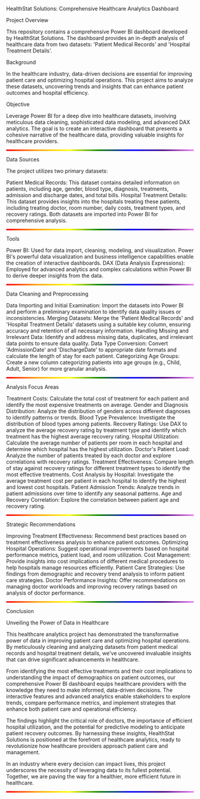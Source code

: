 HealthStat Solutions: Comprehensive Healthcare Analytics Dashboard

Project Overview

This repository contains a comprehensive Power BI dashboard developed by HealthStat Solutions. The dashboard provides an in-depth analysis of healthcare data from two datasets: 'Patient Medical Records' and 'Hospital Treatment Details'.

Background

In the healthcare industry, data-driven decisions are essential for improving patient care and optimizing hospital operations. This project aims to analyze these datasets, uncovering trends and insights that can enhance patient outcomes and hospital efficiency.

Objective

Leverage Power BI for a deep dive into healthcare datasets, involving meticulous data cleaning, sophisticated data modeling, and advanced DAX analytics. The goal is to create an interactive dashboard that presents a cohesive narrative of the healthcare data, providing valuable insights for healthcare providers.
<hr style="height: 4px; border: none; background: linear-gradient(to right, red, orange, yellow, green, blue, indigo, violet);">

Data Sources

The project utilizes two primary datasets:

Patient Medical Records: This dataset contains detailed information on patients, including age, gender, blood type, diagnosis, treatments, admission and discharge dates, and total bills.
Hospital Treatment Details: This dataset provides insights into the hospitals treating these patients, including treating doctor, room number, daily costs, treatment types, and recovery ratings.
Both datasets are imported into Power BI for comprehensive analysis.
<hr style="height: 4px; border: none; background: linear-gradient(to right, red, orange, yellow, green, blue, indigo, violet);">

Tools

Power BI: Used for data import, cleaning, modeling, and visualization. Power BI's powerful data visualization and business intelligence capabilities enable the creation of interactive dashboards.
DAX (Data Analysis Expressions): Employed for advanced analytics and complex calculations within Power BI to derive deeper insights from the data.
<hr style="height: 4px; border: none; background: linear-gradient(to right, red, orange, yellow, green, blue, indigo, violet);">

Data Cleaning and Preprocessing

Data Importing and Initial Examination: Import the datasets into Power BI and perform a preliminary examination to identify data quality issues or inconsistencies.
Merging Datasets: Merge the 'Patient Medical Records' and 'Hospital Treatment Details' datasets using a suitable key column, ensuring accuracy and retention of all necessary information.
Handling Missing and Irrelevant Data: Identify and address missing data, duplicates, and irrelevant data points to ensure data quality.
Data Type Conversion: Convert 'AdmissionDate' and 'DischargeDate' to appropriate date formats and calculate the length of stay for each patient.
Categorizing Age Groups: Create a new column categorizing patients into age groups (e.g., Child, Adult, Senior) for more granular analysis.
<hr style="height: 4px; border: none; background: linear-gradient(to right, red, orange, yellow, green, blue, indigo, violet);">

Analysis Focus Areas

Treatment Costs: Calculate the total cost of treatment for each patient and identify the most expensive treatments on average.
Gender and Diagnosis Distribution: Analyze the distribution of genders across different diagnoses to identify patterns or trends.
Blood Type Prevalence: Investigate the distribution of blood types among patients.
Recovery Ratings: Use DAX to analyze the average recovery rating by treatment type and identify which treatment has the highest average recovery rating.
Hospital Utilization: Calculate the average number of patients per room in each hospital and determine which hospital has the highest utilization.
Doctor's Patient Load: Analyze the number of patients treated by each doctor and explore correlations with recovery ratings.
Treatment Effectiveness: Compare length of stay against recovery ratings for different treatment types to identify the most effective treatments.
Cost Analysis by Hospital: Investigate the average treatment cost per patient in each hospital to identify the highest and lowest cost hospitals.
Patient Admission Trends: Analyze trends in patient admissions over time to identify any seasonal patterns.
Age and Recovery Correlation: Explore the correlation between patient age and recovery rating.
<hr style="height: 4px; border: none; background: linear-gradient(to right, red, orange, yellow, green, blue, indigo, violet);">

Strategic Recommendations

Improving Treatment Effectiveness: Recommend best practices based on treatment effectiveness analysis to enhance patient outcomes.
Optimizing Hospital Operations: Suggest operational improvements based on hospital performance metrics, patient load, and room utilization.
Cost Management: Provide insights into cost implications of different medical procedures to help hospitals manage resources efficiently.
Patient Care Strategies: Use findings from demographic and recovery trend analysis to inform patient care strategies.
Doctor Performance Insights: Offer recommendations on managing doctor workloads and improving recovery ratings based on analysis of doctor performance.
<hr style="height: 4px; border: none; background: linear-gradient(to right, red, orange, yellow, green, blue, indigo, violet);">

Conclusion

Unveiling the Power of Data in Healthcare

This healthcare analytics project has demonstrated the transformative power of data in improving patient care and optimizing hospital operations. By meticulously cleaning and analyzing datasets from patient medical records and hospital treatment details, we've uncovered invaluable insights that can drive significant advancements in healthcare.

From identifying the most effective treatments and their cost implications to understanding the impact of demographics on patient outcomes, our comprehensive Power BI dashboard equips healthcare providers with the knowledge they need to make informed, data-driven decisions. The interactive features and advanced analytics enable stakeholders to explore trends, compare performance metrics, and implement strategies that enhance both patient care and operational efficiency.

The findings highlight the critical role of doctors, the importance of efficient hospital utilization, and the potential for predictive modeling to anticipate patient recovery outcomes. By harnessing these insights, HealthStat Solutions is positioned at the forefront of healthcare analytics, ready to revolutionize how healthcare providers approach patient care and management.

In an industry where every decision can impact lives, this project underscores the necessity of leveraging data to its fullest potential. Together, we are paving the way for a healthier, more efficient future in healthcare.
<hr style="height: 4px; border: none; background: linear-gradient(to right, red, orange, yellow, green, blue, indigo, violet);">
